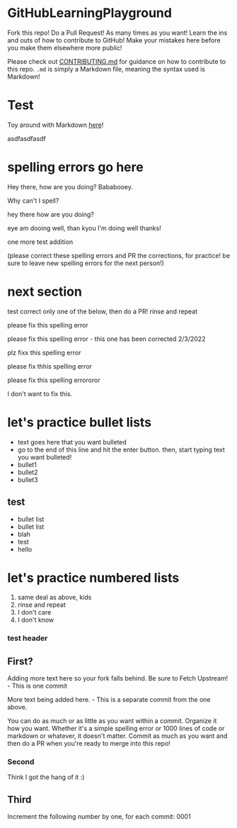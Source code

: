 # GitHubLearningPlayground
<!--- Please do not delete the below comment, everything else is free reign -->
Fork this repo! Do a Pull Request! As many times as you want! Learn the ins and outs of how to contribute to GitHub! Make your mistakes here before you make them elsewhere more public! 

Please check out [CONTRIBUTING.md](https://github.com/Digital-Forensics-Discord-Server/GitHubLearningPlayground/blob/main/CONTRIBUTING.md) for guidance on how to contribute to this repo. `.md` is simply a Markdown file, meaning the syntax used is Markdown!
<!--- Please do not delete the above comment, everything else is free reign! -->

# Test

<!--- Please do not delete the below comment, everything else is free reign -->
Toy around with Markdown [here](https://docs.github.com/en/github/writing-on-github/getting-started-with-writing-and-formatting-on-github/basic-writing-and-formatting-syntax)!
<!--- Please do not delete the above comment, everything else is free reign! -->
asdfasdfasdf

# spelling errors go here

Hey there, how are you doing? Bababooey.

Why can't I spell?

hey there how are you doing?

eye am dooing well, than kyou
I'm doing well thanks!

one more test addition

(please correct these spelling errors and PR the corrections, for practice! be sure to leave new spelling errors for the next person!)

# next section

test
correct only one of the below, then do a PR! rinse and repeat

please fix this spelling error

please fix this spelling error - this one has been corrected 2/3/2022

plz fixx this spelling error

please fix thhis spelling error

please fix this spelling errororor

I don't want to fix this.

# let's practice bullet lists

* text goes here that you want bulleted
* go to the end of this line and hit the enter button. then, start typing text you want bulleted!
* bullet1
* bullet2
* bullet3

## test

* bullet list
* bullet list
* blah
* test
* hello

# let's practice numbered lists

1. same deal as above, kids
2. rinse and repeat
3. I don't care
4. I don't know

### test header

## First?

Adding more text here so your fork falls behind. Be sure to Fetch Upstream! - This is one commit

More text being added here. - This is a separate commit from the one above.

You can do as much or as little as you want within a commit. Organize it how you want. Whether it's a simple spelling error or 1000 lines of code or markdown or whatever, it doesn't matter. Commit as much as you want and then do a PR when you're ready to merge into this repo!

### Second
Think I got the hang of it :)

## Third

Increment the following number by one, for each commit: 0001

